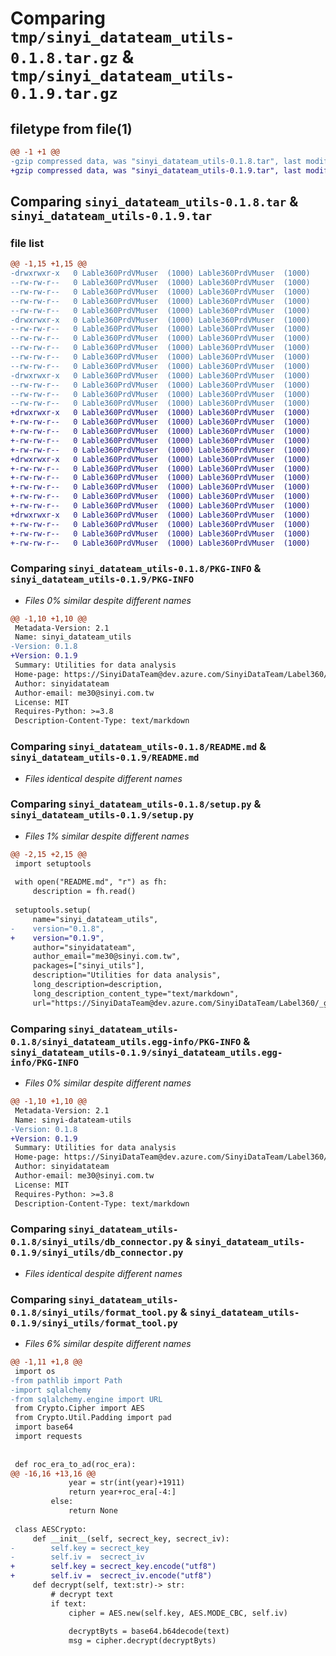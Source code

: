 # Comparing `tmp/sinyi_datateam_utils-0.1.8.tar.gz` & `tmp/sinyi_datateam_utils-0.1.9.tar.gz`

## filetype from file(1)

```diff
@@ -1 +1 @@
-gzip compressed data, was "sinyi_datateam_utils-0.1.8.tar", last modified: Wed Jun 14 03:37:09 2023, max compression
+gzip compressed data, was "sinyi_datateam_utils-0.1.9.tar", last modified: Wed Jun 14 04:06:24 2023, max compression
```

## Comparing `sinyi_datateam_utils-0.1.8.tar` & `sinyi_datateam_utils-0.1.9.tar`

### file list

```diff
@@ -1,15 +1,15 @@
-drwxrwxr-x   0 Lable360PrdVMuser  (1000) Lable360PrdVMuser  (1000)        0 2023-06-14 03:37:09.056800 sinyi_datateam_utils-0.1.8/
--rw-rw-r--   0 Lable360PrdVMuser  (1000) Lable360PrdVMuser  (1000)     2406 2023-06-14 03:37:09.056800 sinyi_datateam_utils-0.1.8/PKG-INFO
--rw-rw-r--   0 Lable360PrdVMuser  (1000) Lable360PrdVMuser  (1000)     2180 2022-12-16 02:49:49.000000 sinyi_datateam_utils-0.1.8/README.md
--rw-rw-r--   0 Lable360PrdVMuser  (1000) Lable360PrdVMuser  (1000)       38 2023-06-14 03:37:09.056800 sinyi_datateam_utils-0.1.8/setup.cfg
--rw-rw-r--   0 Lable360PrdVMuser  (1000) Lable360PrdVMuser  (1000)      646 2023-06-14 03:36:50.000000 sinyi_datateam_utils-0.1.8/setup.py
-drwxrwxr-x   0 Lable360PrdVMuser  (1000) Lable360PrdVMuser  (1000)        0 2023-06-14 03:37:09.056800 sinyi_datateam_utils-0.1.8/sinyi_datateam_utils.egg-info/
--rw-rw-r--   0 Lable360PrdVMuser  (1000) Lable360PrdVMuser  (1000)     2406 2023-06-14 03:37:09.000000 sinyi_datateam_utils-0.1.8/sinyi_datateam_utils.egg-info/PKG-INFO
--rw-rw-r--   0 Lable360PrdVMuser  (1000) Lable360PrdVMuser  (1000)      316 2023-06-14 03:37:09.000000 sinyi_datateam_utils-0.1.8/sinyi_datateam_utils.egg-info/SOURCES.txt
--rw-rw-r--   0 Lable360PrdVMuser  (1000) Lable360PrdVMuser  (1000)        1 2023-06-14 03:37:09.000000 sinyi_datateam_utils-0.1.8/sinyi_datateam_utils.egg-info/dependency_links.txt
--rw-rw-r--   0 Lable360PrdVMuser  (1000) Lable360PrdVMuser  (1000)       83 2023-06-14 03:37:09.000000 sinyi_datateam_utils-0.1.8/sinyi_datateam_utils.egg-info/requires.txt
--rw-rw-r--   0 Lable360PrdVMuser  (1000) Lable360PrdVMuser  (1000)       12 2023-06-14 03:37:09.000000 sinyi_datateam_utils-0.1.8/sinyi_datateam_utils.egg-info/top_level.txt
-drwxrwxr-x   0 Lable360PrdVMuser  (1000) Lable360PrdVMuser  (1000)        0 2023-06-14 03:37:09.056800 sinyi_datateam_utils-0.1.8/sinyi_utils/
--rw-rw-r--   0 Lable360PrdVMuser  (1000) Lable360PrdVMuser  (1000)        0 2022-12-06 02:44:18.000000 sinyi_datateam_utils-0.1.8/sinyi_utils/__init__.py
--rw-rw-r--   0 Lable360PrdVMuser  (1000) Lable360PrdVMuser  (1000)     2634 2022-12-16 02:49:49.000000 sinyi_datateam_utils-0.1.8/sinyi_utils/db_connector.py
--rw-rw-r--   0 Lable360PrdVMuser  (1000) Lable360PrdVMuser  (1000)     3561 2023-06-14 03:36:50.000000 sinyi_datateam_utils-0.1.8/sinyi_utils/format_tool.py
+drwxrwxr-x   0 Lable360PrdVMuser  (1000) Lable360PrdVMuser  (1000)        0 2023-06-14 04:06:24.342558 sinyi_datateam_utils-0.1.9/
+-rw-rw-r--   0 Lable360PrdVMuser  (1000) Lable360PrdVMuser  (1000)     2406 2023-06-14 04:06:24.338558 sinyi_datateam_utils-0.1.9/PKG-INFO
+-rw-rw-r--   0 Lable360PrdVMuser  (1000) Lable360PrdVMuser  (1000)     2180 2022-12-16 02:49:49.000000 sinyi_datateam_utils-0.1.9/README.md
+-rw-rw-r--   0 Lable360PrdVMuser  (1000) Lable360PrdVMuser  (1000)       38 2023-06-14 04:06:24.342558 sinyi_datateam_utils-0.1.9/setup.cfg
+-rw-rw-r--   0 Lable360PrdVMuser  (1000) Lable360PrdVMuser  (1000)      646 2023-06-14 04:06:05.000000 sinyi_datateam_utils-0.1.9/setup.py
+drwxrwxr-x   0 Lable360PrdVMuser  (1000) Lable360PrdVMuser  (1000)        0 2023-06-14 04:06:24.338558 sinyi_datateam_utils-0.1.9/sinyi_datateam_utils.egg-info/
+-rw-rw-r--   0 Lable360PrdVMuser  (1000) Lable360PrdVMuser  (1000)     2406 2023-06-14 04:06:24.000000 sinyi_datateam_utils-0.1.9/sinyi_datateam_utils.egg-info/PKG-INFO
+-rw-rw-r--   0 Lable360PrdVMuser  (1000) Lable360PrdVMuser  (1000)      316 2023-06-14 04:06:24.000000 sinyi_datateam_utils-0.1.9/sinyi_datateam_utils.egg-info/SOURCES.txt
+-rw-rw-r--   0 Lable360PrdVMuser  (1000) Lable360PrdVMuser  (1000)        1 2023-06-14 04:06:24.000000 sinyi_datateam_utils-0.1.9/sinyi_datateam_utils.egg-info/dependency_links.txt
+-rw-rw-r--   0 Lable360PrdVMuser  (1000) Lable360PrdVMuser  (1000)       83 2023-06-14 04:06:24.000000 sinyi_datateam_utils-0.1.9/sinyi_datateam_utils.egg-info/requires.txt
+-rw-rw-r--   0 Lable360PrdVMuser  (1000) Lable360PrdVMuser  (1000)       12 2023-06-14 04:06:24.000000 sinyi_datateam_utils-0.1.9/sinyi_datateam_utils.egg-info/top_level.txt
+drwxrwxr-x   0 Lable360PrdVMuser  (1000) Lable360PrdVMuser  (1000)        0 2023-06-14 04:06:24.338558 sinyi_datateam_utils-0.1.9/sinyi_utils/
+-rw-rw-r--   0 Lable360PrdVMuser  (1000) Lable360PrdVMuser  (1000)        0 2022-12-06 02:44:18.000000 sinyi_datateam_utils-0.1.9/sinyi_utils/__init__.py
+-rw-rw-r--   0 Lable360PrdVMuser  (1000) Lable360PrdVMuser  (1000)     2634 2022-12-16 02:49:49.000000 sinyi_datateam_utils-0.1.9/sinyi_utils/db_connector.py
+-rw-rw-r--   0 Lable360PrdVMuser  (1000) Lable360PrdVMuser  (1000)     3514 2023-06-14 04:05:13.000000 sinyi_datateam_utils-0.1.9/sinyi_utils/format_tool.py
```

### Comparing `sinyi_datateam_utils-0.1.8/PKG-INFO` & `sinyi_datateam_utils-0.1.9/PKG-INFO`

 * *Files 0% similar despite different names*

```diff
@@ -1,10 +1,10 @@
 Metadata-Version: 2.1
 Name: sinyi_datateam_utils
-Version: 0.1.8
+Version: 0.1.9
 Summary: Utilities for data analysis
 Home-page: https://SinyiDataTeam@dev.azure.com/SinyiDataTeam/Label360/_git/sinyi_utils
 Author: sinyidatateam
 Author-email: me30@sinyi.com.tw
 License: MIT
 Requires-Python: >=3.8
 Description-Content-Type: text/markdown
```

### Comparing `sinyi_datateam_utils-0.1.8/README.md` & `sinyi_datateam_utils-0.1.9/README.md`

 * *Files identical despite different names*

### Comparing `sinyi_datateam_utils-0.1.8/setup.py` & `sinyi_datateam_utils-0.1.9/setup.py`

 * *Files 1% similar despite different names*

```diff
@@ -2,15 +2,15 @@
 import setuptools
   
 with open("README.md", "r") as fh:
     description = fh.read()
   
 setuptools.setup(
     name="sinyi_datateam_utils",
-    version="0.1.8",
+    version="0.1.9",
     author="sinyidatateam",
     author_email="me30@sinyi.com.tw",
     packages=["sinyi_utils"],
     description="Utilities for data analysis",
     long_description=description,
     long_description_content_type="text/markdown",
     url="https://SinyiDataTeam@dev.azure.com/SinyiDataTeam/Label360/_git/sinyi_utils",
```

### Comparing `sinyi_datateam_utils-0.1.8/sinyi_datateam_utils.egg-info/PKG-INFO` & `sinyi_datateam_utils-0.1.9/sinyi_datateam_utils.egg-info/PKG-INFO`

 * *Files 0% similar despite different names*

```diff
@@ -1,10 +1,10 @@
 Metadata-Version: 2.1
 Name: sinyi-datateam-utils
-Version: 0.1.8
+Version: 0.1.9
 Summary: Utilities for data analysis
 Home-page: https://SinyiDataTeam@dev.azure.com/SinyiDataTeam/Label360/_git/sinyi_utils
 Author: sinyidatateam
 Author-email: me30@sinyi.com.tw
 License: MIT
 Requires-Python: >=3.8
 Description-Content-Type: text/markdown
```

### Comparing `sinyi_datateam_utils-0.1.8/sinyi_utils/db_connector.py` & `sinyi_datateam_utils-0.1.9/sinyi_utils/db_connector.py`

 * *Files identical despite different names*

### Comparing `sinyi_datateam_utils-0.1.8/sinyi_utils/format_tool.py` & `sinyi_datateam_utils-0.1.9/sinyi_utils/format_tool.py`

 * *Files 6% similar despite different names*

```diff
@@ -1,11 +1,8 @@
 import os
-from pathlib import Path
-import sqlalchemy
-from sqlalchemy.engine import URL
 from Crypto.Cipher import AES
 from Crypto.Util.Padding import pad
 import base64
 import requests
 
 
 def roc_era_to_ad(roc_era):
@@ -16,16 +13,16 @@
             year = str(int(year)+1911)
             return year+roc_era[-4:]
         else:
             return None
 
 class AESCrypto:
     def __init__(self, secrect_key, secrect_iv):
-        self.key = secrect_key
-        self.iv =  secrect_iv
+        self.key = secrect_key.encode("utf8")
+        self.iv =  secrect_iv.encode("utf8")
     def decrypt(self, text:str)-> str:
         # decrypt text
         if text:
             cipher = AES.new(self.key, AES.MODE_CBC, self.iv)
 
             decryptByts = base64.b64decode(text)
             msg = cipher.decrypt(decryptByts)
```

